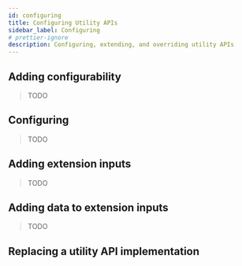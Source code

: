 ```yaml
---
id: configuring
title: Configuring Utility APIs
sidebar_label: Configuring
# prettier-ignore
description: Configuring, extending, and overriding utility APIs
---
```


## Adding configurability

> TODO

## Configuring

> TODO

## Adding extension inputs

> TODO

## Adding data to extension inputs

> TODO

## Replacing a utility API implementation
